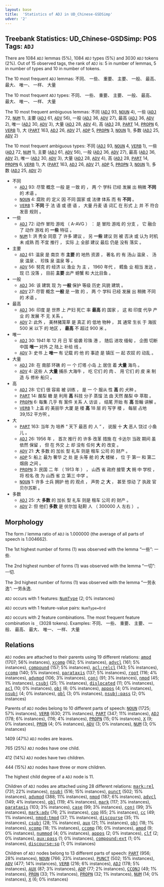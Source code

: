 ```yaml
---
layout: base
title:  'Statistics of ADJ in UD_Chinese-GSDSimp'
udver: '2'
---
```


## Treebank Statistics: UD_Chinese-GSDSimp: POS Tags: `ADJ`

There are 1084 `ADJ` lemmas (5%), 1084 `ADJ` types (5%) and 3030 `ADJ` tokens (2%).
Out of 15 observed tags, the rank of `ADJ` is: 5 in number of lemmas, 5 in number of types and 10 in number of tokens.

The 10 most frequent `ADJ` lemmas: 不同、 一些、 重要、 主要、 一般、 最高、 最大、 唯一、 一样、 大量

The 10 most frequent `ADJ` types:  不同、 一些、 重要、 主要、 一般、 最高、 最大、 唯一、 一样、 大量

The 10 most frequent ambiguous lemmas: 不同 (<tt><a href="zh_gsdsimp-pos-ADJ.html">ADJ</a></tt> 93, <tt><a href="zh_gsdsimp-pos-NOUN.html">NOUN</a></tt> 4), 一些 (<tt><a href="zh_gsdsimp-pos-ADJ.html">ADJ</a></tt> 72, <tt><a href="zh_gsdsimp-pos-NUM.html">NUM</a></tt> 1), 主要 (<tt><a href="zh_gsdsimp-pos-ADJ.html">ADJ</a></tt> 61, <tt><a href="zh_gsdsimp-pos-ADV.html">ADV</a></tt> 56), 一般 (<tt><a href="zh_gsdsimp-pos-ADJ.html">ADJ</a></tt> 36, <tt><a href="zh_gsdsimp-pos-ADV.html">ADV</a></tt> 27), 最高 (<tt><a href="zh_gsdsimp-pos-ADJ.html">ADJ</a></tt> 36, <tt><a href="zh_gsdsimp-pos-ADV.html">ADV</a></tt> 2), 唯一 (<tt><a href="zh_gsdsimp-pos-ADJ.html">ADJ</a></tt> 30, <tt><a href="zh_gsdsimp-pos-ADV.html">ADV</a></tt> 3), 大量 (<tt><a href="zh_gsdsimp-pos-ADJ.html">ADJ</a></tt> 28, <tt><a href="zh_gsdsimp-pos-ADV.html">ADV</a></tt> 4), 高 (<tt><a href="zh_gsdsimp-pos-ADJ.html">ADJ</a></tt> 28, <tt><a href="zh_gsdsimp-pos-PART.html">PART</a></tt> 14, <tt><a href="zh_gsdsimp-pos-PROPN.html">PROPN</a></tt> 6, <tt><a href="zh_gsdsimp-pos-VERB.html">VERB</a></tt> 1), 大 (<tt><a href="zh_gsdsimp-pos-PART.html">PART</a></tt> 163, <tt><a href="zh_gsdsimp-pos-ADJ.html">ADJ</a></tt> 26, <tt><a href="zh_gsdsimp-pos-ADV.html">ADV</a></tt> 21, <tt><a href="zh_gsdsimp-pos-ADP.html">ADP</a></tt> 5, <tt><a href="zh_gsdsimp-pos-PROPN.html">PROPN</a></tt> 3, <tt><a href="zh_gsdsimp-pos-NOUN.html">NOUN</a></tt> 1), 多数 (<tt><a href="zh_gsdsimp-pos-ADJ.html">ADJ</a></tt> 25, <tt><a href="zh_gsdsimp-pos-ADV.html">ADV</a></tt> 2)

The 10 most frequent ambiguous types:  不同 (<tt><a href="zh_gsdsimp-pos-ADJ.html">ADJ</a></tt> 93, <tt><a href="zh_gsdsimp-pos-NOUN.html">NOUN</a></tt> 4, <tt><a href="zh_gsdsimp-pos-VERB.html">VERB</a></tt> 1), 一些 (<tt><a href="zh_gsdsimp-pos-ADJ.html">ADJ</a></tt> 72, <tt><a href="zh_gsdsimp-pos-NUM.html">NUM</a></tt> 1), 主要 (<tt><a href="zh_gsdsimp-pos-ADJ.html">ADJ</a></tt> 61, <tt><a href="zh_gsdsimp-pos-ADV.html">ADV</a></tt> 56), 一般 (<tt><a href="zh_gsdsimp-pos-ADJ.html">ADJ</a></tt> 36, <tt><a href="zh_gsdsimp-pos-ADV.html">ADV</a></tt> 27), 最高 (<tt><a href="zh_gsdsimp-pos-ADJ.html">ADJ</a></tt> 36, <tt><a href="zh_gsdsimp-pos-ADV.html">ADV</a></tt> 2), 唯一 (<tt><a href="zh_gsdsimp-pos-ADJ.html">ADJ</a></tt> 30, <tt><a href="zh_gsdsimp-pos-ADV.html">ADV</a></tt> 3), 大量 (<tt><a href="zh_gsdsimp-pos-ADJ.html">ADJ</a></tt> 28, <tt><a href="zh_gsdsimp-pos-ADV.html">ADV</a></tt> 4), 高 (<tt><a href="zh_gsdsimp-pos-ADJ.html">ADJ</a></tt> 28, <tt><a href="zh_gsdsimp-pos-PART.html">PART</a></tt> 14, <tt><a href="zh_gsdsimp-pos-PROPN.html">PROPN</a></tt> 6, <tt><a href="zh_gsdsimp-pos-VERB.html">VERB</a></tt> 1), 大 (<tt><a href="zh_gsdsimp-pos-PART.html">PART</a></tt> 163, <tt><a href="zh_gsdsimp-pos-ADJ.html">ADJ</a></tt> 26, <tt><a href="zh_gsdsimp-pos-ADV.html">ADV</a></tt> 21, <tt><a href="zh_gsdsimp-pos-ADP.html">ADP</a></tt> 5, <tt><a href="zh_gsdsimp-pos-PROPN.html">PROPN</a></tt> 3, <tt><a href="zh_gsdsimp-pos-NOUN.html">NOUN</a></tt> 1), 多数 (<tt><a href="zh_gsdsimp-pos-ADJ.html">ADJ</a></tt> 25, <tt><a href="zh_gsdsimp-pos-ADV.html">ADV</a></tt> 2)


* 不同
  * <tt><a href="zh_gsdsimp-pos-ADJ.html">ADJ</a></tt> 93: 尽管 概念 一般 是 一致 的 ， 两 个 学科 已经 发展 出 稍微 <b>不同</b> 的 术语 。
  * <tt><a href="zh_gsdsimp-pos-NOUN.html">NOUN</a></tt> 4: 腐败 的 定义 因 不同 国家 或 法律 体系 而 有 <b>不同</b> 。
  * <tt><a href="zh_gsdsimp-pos-VERB.html">VERB</a></tt> 1: <b>不同</b> 于 法 语 或 德 语 ， 大量 丹麦 语 词汇 在 形式 上 并 不 符合 发音 规则 。
* 一些
  * <tt><a href="zh_gsdsimp-pos-ADJ.html">ADJ</a></tt> 72: 动作 冒险 游戏 （ A-AVG ） ： 是 冒险 游戏 的 分支 ， 它 融合 了 动作 游戏 的 <b>一些</b> 特征 。
  * <tt><a href="zh_gsdsimp-pos-NUM.html">NUM</a></tt> 1: 洪 秀全 同意 了 许多 建议 ， 另 <b>一些</b> 建议 则 被 否决 或 认为 时机 未 成熟 而 不宜 推行 ， 实际 上 全部 建议 最后 仍是 没有 落实 。
* 主要
  * <tt><a href="zh_gsdsimp-pos-ADJ.html">ADJ</a></tt> 61: 温泉 是 南京 市 <b>主要</b> 的 地热 资源 ， 著名 的 有 汤山 温泉 、 汤泉 温泉 、 珍珠 泉 温泉 等 。
  * <tt><a href="zh_gsdsimp-pos-ADV.html">ADV</a></tt> 56: 努克 的 经济 以 渔业 为 主 ， 1960 年代 ， 鳕鱼 业 相当 发达 ， 现 已 没落 ， 目前 <b>主要</b> 出产 螃蟹 和 大比目鱼 。
* 一般
  * <tt><a href="zh_gsdsimp-pos-ADJ.html">ADJ</a></tt> 36: 该 建筑 现 为 <b>一般</b> 保护 等级 历史 风貌 建筑 。
  * <tt><a href="zh_gsdsimp-pos-ADV.html">ADV</a></tt> 27: 尽管 概念 <b>一般</b> 是 一致 的 ， 两 个 学科 已经 发展 出 稍微 不同 的 术语 。
* 最高
  * <tt><a href="zh_gsdsimp-pos-ADJ.html">ADJ</a></tt> 36: 印度 是 世界 上 产妇 死亡 率 <b>最高</b> 的 国家 ， 这 和 印度 代孕 产业 的 发展 不 无 关系 。
  * <tt><a href="zh_gsdsimp-pos-ADV.html">ADV</a></tt> 2: 此外 ， 美林猪笼草 是 真正 的 低地 物种 ， 其 通常 生长 于 海拔 500 米 以下 的 地区 ， <b>最高</b> 不 超过 900 米 。
* 唯一
  * <tt><a href="zh_gsdsimp-pos-ADJ.html">ADJ</a></tt> 30: 1941 年 12 月 日 军 偷袭 珍珠 港 ， 随后 进攻 缅甸 ， 企图 切断 中国 <b>唯一</b> 对外 之 陆上 补给 线 。
  * <tt><a href="zh_gsdsimp-pos-ADV.html">ADV</a></tt> 3: 史书 上 <b>唯一</b> 有 记载 的 他 的 事迹 是 镇压 一 起 农奴 的 动乱 。
* 大量
  * <tt><a href="zh_gsdsimp-pos-ADJ.html">ADJ</a></tt> 28: 在 南部 环礁 的 一 个 灯塔 小岛 上 居住 着 <b>大量</b> 海鸟 。
  * <tt><a href="zh_gsdsimp-pos-ADV.html">ADV</a></tt> 4: 这些 人 <b>大量</b> 捕杀 大海牛 ， 吃 它们 的 肉 、 用 它们 的 皮 来 制造 与 修补 船只 。
* 高
  * <tt><a href="zh_gsdsimp-pos-ADJ.html">ADJ</a></tt> 28: 它们 很 容易 被 训练 ， 是 一 个 服从 性 <b>高</b> 的 犬种 。
  * <tt><a href="zh_gsdsimp-pos-PART.html">PART</a></tt> 14: 酪梨 糖 是 利用 <b>高</b> 科技 分子 蒸馏 法 由 天然 酪梨 中 萃取 。
  * <tt><a href="zh_gsdsimp-pos-PROPN.html">PROPN</a></tt> 6: 每集 几乎 有 案件 关系 人 访谈 ， 结尾 开始 有 <b>高</b> 哲翰 讲解 。
  * <tt><a href="zh_gsdsimp-pos-VERB.html">VERB</a></tt> 1: 上盖 的 美丽华 大厦 是 楼 <b>高</b> 18 层 的 写字 楼 ， 每层 占地 39,152 平方呎 。
* 大
  * <tt><a href="zh_gsdsimp-pos-PART.html">PART</a></tt> 163: 当年 为 培养 “ 天下 最恶 的 人 ” ， 说服 十 <b>大</b> 恶人 饶过 小鱼儿 。
  * <tt><a href="zh_gsdsimp-pos-ADJ.html">ADJ</a></tt> 26: 1956 年 ， 首次 推行 的 许多 改革 措施 在 卡达尔 当政 期间 虽 依然 保留 ， 但 在 外交 上 却 没有 任何 <b>大</b> 的 改变 。
  * <tt><a href="zh_gsdsimp-pos-ADV.html">ADV</a></tt> 21: <b>大</b> 多数 的 加长 型 礼车 则是 租车 公司 的 财产 。
  * <tt><a href="zh_gsdsimp-pos-ADP.html">ADP</a></tt> 5: 船上 最为 奢华 之 处 是 头等 舱 的 <b>大</b> 楼梯 ， 位 于 第一 和 第二 烟囱 之间 。
  * <tt><a href="zh_gsdsimp-pos-PROPN.html">PROPN</a></tt> 3: 民国 二 年 （ 1913 年 ） ， 山西 省 政府 接管 <b>大</b> 朔 中 学校 ， 将 校名 改 为 山西 省 立 第三 中学 。
  * <tt><a href="zh_gsdsimp-pos-NOUN.html">NOUN</a></tt> 1: 许多 士兵 拥护 他 的 观点 ， 声势 之 <b>大</b> ， 甚至 惊动 了 执政 官 贝尔苏斯 。
* 多数
  * <tt><a href="zh_gsdsimp-pos-ADJ.html">ADJ</a></tt> 25: 大 <b>多数</b> 的 加长 型 礼车 则是 租车 公司 的 财产 。
  * <tt><a href="zh_gsdsimp-pos-ADV.html">ADV</a></tt> 2: 但 他们 <b>多数</b> 是 伏尔加 鞑靼 人 （ 300000 人 左右 ） 。

## Morphology

The form / lemma ratio of `ADJ` is 1.000000 (the average of all parts of speech is 1.004662).

The 1st highest number of forms (1) was observed with the lemma “一些”: 一些.

The 2nd highest number of forms (1) was observed with the lemma “一切”: 一切.

The 3rd highest number of forms (1) was observed with the lemma “一劳永逸”: 一劳永逸.

`ADJ` occurs with 1 features: <tt><a href="zh_gsdsimp-feat-NumType.html">NumType</a></tt> (2; 0% instances)

`ADJ` occurs with 1 feature-value pairs: `NumType=Ord`

`ADJ` occurs with 2 feature combinations.
The most frequent feature combination is `_` (3028 tokens).
Examples: 不同、 一些、 重要、 主要、 一般、 最高、 最大、 唯一、 一样、 大量


## Relations

`ADJ` nodes are attached to their parents using 19 different relations: <tt><a href="zh_gsdsimp-dep-amod.html">amod</a></tt> (1707; 56% instances), <tt><a href="zh_gsdsimp-dep-xcomp.html">xcomp</a></tt> (162; 5% instances), <tt><a href="zh_gsdsimp-dep-advcl.html">advcl</a></tt> (161; 5% instances), <tt><a href="zh_gsdsimp-dep-compound.html">compound</a></tt> (157; 5% instances), <tt><a href="zh_gsdsimp-dep-acl-relcl.html">acl:relcl</a></tt> (143; 5% instances), <tt><a href="zh_gsdsimp-dep-ccomp.html">ccomp</a></tt> (140; 5% instances), <tt><a href="zh_gsdsimp-dep-parataxis.html">parataxis</a></tt> (137; 5% instances), <tt><a href="zh_gsdsimp-dep-root.html">root</a></tt> (116; 4% instances), <tt><a href="zh_gsdsimp-dep-advmod.html">advmod</a></tt> (106; 3% instances), <tt><a href="zh_gsdsimp-dep-conj.html">conj</a></tt> (91; 3% instances), <tt><a href="zh_gsdsimp-dep-nmod.html">nmod</a></tt> (45; 1% instances), <tt><a href="zh_gsdsimp-dep-csubj.html">csubj</a></tt> (25; 1% instances), <tt><a href="zh_gsdsimp-dep-dislocated.html">dislocated</a></tt> (11; 0% instances), <tt><a href="zh_gsdsimp-dep-acl.html">acl</a></tt> (10; 0% instances), <tt><a href="zh_gsdsimp-dep-obj.html">obj</a></tt> (6; 0% instances), <tt><a href="zh_gsdsimp-dep-appos.html">appos</a></tt> (4; 0% instances), <tt><a href="zh_gsdsimp-dep-nsubj.html">nsubj</a></tt> (4; 0% instances), <tt><a href="zh_gsdsimp-dep-obl.html">obl</a></tt> (3; 0% instances), <tt><a href="zh_gsdsimp-dep-nsubj-pass.html">nsubj:pass</a></tt> (2; 0% instances)

Parents of `ADJ` nodes belong to 10 different parts of speech: <tt><a href="zh_gsdsimp-pos-NOUN.html">NOUN</a></tt> (1725; 57% instances), <tt><a href="zh_gsdsimp-pos-VERB.html">VERB</a></tt> (630; 21% instances), <tt><a href="zh_gsdsimp-pos-PART.html">PART</a></tt> (347; 11% instances), <tt><a href="zh_gsdsimp-pos-ADJ.html">ADJ</a></tt> (178; 6% instances),  (116; 4% instances), <tt><a href="zh_gsdsimp-pos-PROPN.html">PROPN</a></tt> (15; 0% instances), <tt><a href="zh_gsdsimp-pos-X.html">X</a></tt> (9; 0% instances), <tt><a href="zh_gsdsimp-pos-PRON.html">PRON</a></tt> (4; 0% instances), <tt><a href="zh_gsdsimp-pos-ADV.html">ADV</a></tt> (3; 0% instances), <tt><a href="zh_gsdsimp-pos-NUM.html">NUM</a></tt> (3; 0% instances)

1409 (47%) `ADJ` nodes are leaves.

765 (25%) `ADJ` nodes have one child.

412 (14%) `ADJ` nodes have two children.

444 (15%) `ADJ` nodes have three or more children.

The highest child degree of a `ADJ` node is 11.

Children of `ADJ` nodes are attached using 28 different relations: <tt><a href="zh_gsdsimp-dep-mark-rel.html">mark:rel</a></tt> (731; 22% instances), <tt><a href="zh_gsdsimp-dep-nsubj.html">nsubj</a></tt> (516; 15% instances), <tt><a href="zh_gsdsimp-dep-punct.html">punct</a></tt> (502; 15% instances), <tt><a href="zh_gsdsimp-dep-advmod.html">advmod</a></tt> (388; 11% instances), <tt><a href="zh_gsdsimp-dep-nmod.html">nmod</a></tt> (187; 6% instances), <tt><a href="zh_gsdsimp-dep-advcl.html">advcl</a></tt> (149; 4% instances), <tt><a href="zh_gsdsimp-dep-obl.html">obl</a></tt> (119; 4% instances), <tt><a href="zh_gsdsimp-dep-mark.html">mark</a></tt> (117; 3% instances), <tt><a href="zh_gsdsimp-dep-parataxis.html">parataxis</a></tt> (103; 3% instances), <tt><a href="zh_gsdsimp-dep-case.html">case</a></tt> (99; 3% instances), <tt><a href="zh_gsdsimp-dep-conj.html">conj</a></tt> (99; 3% instances), <tt><a href="zh_gsdsimp-dep-mark-adv.html">mark:adv</a></tt> (76; 2% instances), <tt><a href="zh_gsdsimp-dep-cop.html">cop</a></tt> (65; 2% instances), <tt><a href="zh_gsdsimp-dep-cc.html">cc</a></tt> (49; 1% instances), <tt><a href="zh_gsdsimp-dep-nmod-tmod.html">nmod:tmod</a></tt> (37; 1% instances), <tt><a href="zh_gsdsimp-dep-discourse.html">discourse</a></tt> (35; 1% instances), <tt><a href="zh_gsdsimp-dep-csubj.html">csubj</a></tt> (28; 1% instances), <tt><a href="zh_gsdsimp-dep-aux.html">aux</a></tt> (21; 1% instances), <tt><a href="zh_gsdsimp-dep-obj.html">obj</a></tt> (18; 1% instances), <tt><a href="zh_gsdsimp-dep-xcomp.html">xcomp</a></tt> (18; 1% instances), <tt><a href="zh_gsdsimp-dep-ccomp.html">ccomp</a></tt> (16; 0% instances), <tt><a href="zh_gsdsimp-dep-amod.html">amod</a></tt> (9; 0% instances), <tt><a href="zh_gsdsimp-dep-nummod.html">nummod</a></tt> (4; 0% instances), <tt><a href="zh_gsdsimp-dep-appos.html">appos</a></tt> (2; 0% instances), <tt><a href="zh_gsdsimp-dep-clf.html">clf</a></tt> (2; 0% instances), <tt><a href="zh_gsdsimp-dep-aux-pass.html">aux:pass</a></tt> (1; 0% instances), <tt><a href="zh_gsdsimp-dep-compound-ext.html">compound:ext</a></tt> (1; 0% instances), <tt><a href="zh_gsdsimp-dep-discourse-sp.html">discourse:sp</a></tt> (1; 0% instances)

Children of `ADJ` nodes belong to 13 different parts of speech: <tt><a href="zh_gsdsimp-pos-PART.html">PART</a></tt> (956; 28% instances), <tt><a href="zh_gsdsimp-pos-NOUN.html">NOUN</a></tt> (766; 23% instances), <tt><a href="zh_gsdsimp-pos-PUNCT.html">PUNCT</a></tt> (502; 15% instances), <tt><a href="zh_gsdsimp-pos-ADV.html">ADV</a></tt> (477; 14% instances), <tt><a href="zh_gsdsimp-pos-VERB.html">VERB</a></tt> (216; 6% instances), <tt><a href="zh_gsdsimp-pos-ADJ.html">ADJ</a></tt> (178; 5% instances), <tt><a href="zh_gsdsimp-pos-AUX.html">AUX</a></tt> (87; 3% instances), <tt><a href="zh_gsdsimp-pos-ADP.html">ADP</a></tt> (77; 2% instances), <tt><a href="zh_gsdsimp-pos-CCONJ.html">CCONJ</a></tt> (49; 1% instances), <tt><a href="zh_gsdsimp-pos-PRON.html">PRON</a></tt> (33; 1% instances), <tt><a href="zh_gsdsimp-pos-PROPN.html">PROPN</a></tt> (32; 1% instances), <tt><a href="zh_gsdsimp-pos-NUM.html">NUM</a></tt> (14; 0% instances), <tt><a href="zh_gsdsimp-pos-X.html">X</a></tt> (6; 0% instances)

